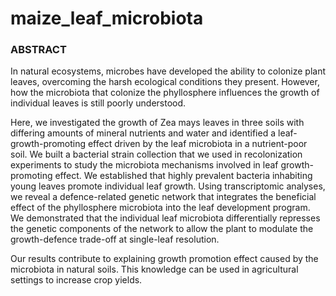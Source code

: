 # maize_leaf_microbiota

### ABSTRACT
In natural ecosystems, microbes have developed the ability to colonize plant leaves, overcoming the harsh ecological conditions they present. However, how the microbiota that colonize the phyllosphere influences the growth of individual leaves is still poorly understood. 

Here, we investigated the growth of Zea mays leaves in three soils with differing amounts of mineral nutrients and water and identified a leaf-growth-promoting effect driven by the leaf microbiota in a nutrient-poor soil. We built a bacterial strain collection that we used in recolonization experiments to study the microbiota mechanisms involved in leaf growth-promoting effect. We established that highly prevalent bacteria inhabiting young leaves promote individual leaf growth. Using transcriptomic analyses, we reveal a defence-related genetic network that integrates the beneficial effect of the phyllosphere microbiota into the leaf development program. We demonstrated that the individual leaf microbiota differentially represses the genetic components of the network to allow the plant to modulate the growth-defence trade-off at single-leaf resolution. 

Our results contribute to explaining growth promotion effect caused by the microbiota in natural soils. This knowledge can be used in agricultural settings to increase crop yields. 
